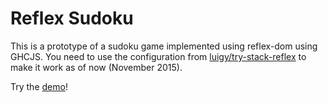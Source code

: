 # Reflex Sudoku

This is a prototype of a sudoku game implemented using reflex-dom using GHCJS. You need to use the configuration from [luigy/try-stack-reflex](https://github.com/luigy/try-stack-reflex) to make it work as of now (November 2015). 

Try the [demo](http://sleepomeno.github.io/reflex/sudoku/index.html)!
